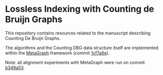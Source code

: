 # Lossless Indexing with Counting de Bruijn Graphs

This repository contains resources related to the manuscript describing Counting De Bruijn Graphs.

The algorithms and the Counting DBG data structure itself are implemented within the [MetaGraph](https://github.com/ratschlab/metagraph) framework (commit [1cf7a6e](https://github.com/ratschlab/metagraph/tree/1cf7a6e629c847f29148155c6f0770f71d901e2a)).

Note: all alignment experiments with MetaGraph were run on commit [b349a53](https://github.com/ratschlab/metagraph/tree/b349a5374bbd0524f304225fcf1d7eb492212c45).
